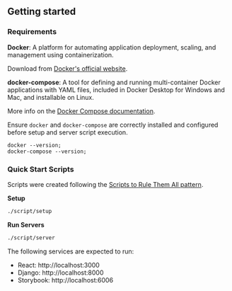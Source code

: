## Getting started

### Requirements
**Docker**: A platform for automating application deployment, scaling, and
 management using containerization.

Download from [Docker's official website](
https://www.docker.com/products/docker-desktop).

**docker-compose**: A tool for defining and running multi-container Docker
 applications with YAML files, included in Docker Desktop for Windows and Mac,
 and installable on Linux.

More info on the [Docker Compose documentation](https://docs.docker.com/compose/).

 
Ensure `docker` and `docker-compose` are correctly installed and configured before setup and server script execution.

```
docker --version;
docker-compose --version;
```

### Quick Start Scripts
Scripts were created following the [Scripts to Rule Them All pattern](https://github.blog/2015-06-30-scripts-to-rule-them-all/).

**Setup** 
```sh
./script/setup
```

**Run Servers**
```sh
./script/server
```

The following services are expected to run:
- React: http://localhost:3000
- Django: http://localhost:8000
- Storybook: http://localhost:6006
